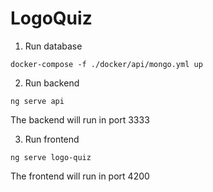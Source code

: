 # LogoQuiz

1. Run database
```
docker-compose -f ./docker/api/mongo.yml up
```

2. Run backend
```
ng serve api
```
The backend will run in port 3333

3. Run frontend
```
ng serve logo-quiz
```
The frontend will run in port 4200
